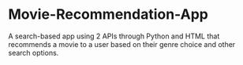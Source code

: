 # Movie-Recommendation-App
A search-based app using 2 APIs through Python and HTML that recommends a movie to a user based on their genre choice and other search options.

